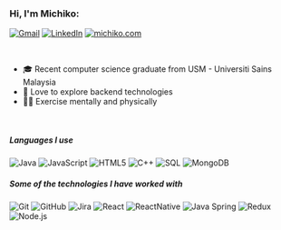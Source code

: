 ### Hi, I'm Michiko:

<!--
**michikochew98/michikochew98** is a ✨ _special_ ✨ repository because its `README.md` (this file) appears on your GitHub profile.

Here are some ideas to get you started:

- 🔭 I’m currently working on ...
- 🌱 I’m currently learning ...
- 👯 I’m looking to collaborate on ...
- 🤔 I’m looking for help with ...
- 💬 Ask me about ...
- 📫 How to reach me: ...
- 😄 Pronouns: ...
- ⚡ Fun fact: ...
-->

[![Gmail](https://img.shields.io/badge/Gmail-D14836?style=for-the-badge&logo=gmail&logoColor=white)](mailto:michikochew98@gmail.com)
[![LinkedIn](https://img.shields.io/badge/LinkedIn-0077B5?style=for-the-badge&logo=linkedin&logoColor=white)](https://www.linkedin.com/in/chew-mi-chi-ko-2795381b4/)
[![michiko.com](https://img.shields.io/badge/-website-orange?style=for-the-badge)](https://michikochew98.github.io/Canvas-Game-Portfolio/)

<br>

- 🎓 Recent computer science graduate from USM - Universiti Sains Malaysia
- 🌱 Love to explore backend technologies 
- 💪🏼 Exercise mentally and physically

<br>

##### Languages I use

![Java](https://img.shields.io/badge/-Java-000000?style=for-the-badge&logo=java)
![JavaScript](https://img.shields.io/badge/-JavaScript-000000?style=for-the-badge&logo=javascript)
![HTML5](https://img.shields.io/badge/-HTML5-000000?style=for-the-badge&logo=html5)
![C++](https://img.shields.io/badge/-C++-000000?style=for-the-badge&logo=c%2B%2B)
![SQL](https://img.shields.io/badge/-SQL-000000?style=for-the-badge&logo=postgresql)
![MongoDB](https://img.shields.io/badge/MongoDB-4EA94B?style=for-the-badge&logo=mongodb)


##### Some of the technologies I have worked with

![Git](https://img.shields.io/badge/-Git-222222?style=for-the-badge&logo=git&logoColor=F05032)
![GitHub](https://img.shields.io/badge/-GitHub-222222?style=for-the-badge&logo=github&logoColor=181717)
![Jira](https://img.shields.io/badge/-Jira-222222?style=for-the-badge&logo=jira-software&logoColor=white&logoColor=0052CC)
![React](https://img.shields.io/badge/-React-222222?style=for-the-badge&logo=React&logoColor=61DAFB)
![ReactNative](https://img.shields.io/badge/React_Native-20232A?style=for-the-badge&logo=react&logoColor=61DAFB)
![Java Spring](https://img.shields.io/badge/-Spring-222222?style=for-the-badge&logo=spring&logoColor=6DB33F)
![Redux](https://img.shields.io/badge/Redux-593D88?style=for-the-badge&logo=redux)
![Node.js](https://img.shields.io/badge/-Node.js-222222?style=for-the-badge&logo=node.js&logoColor=339933)
